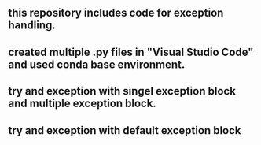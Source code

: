 ## this repository includes code for exception handling.

## created multiple .py files in "Visual Studio Code" and used conda base environment.

## try and exception with singel exception block and multiple exception block. 

## try and exception with default exception block

